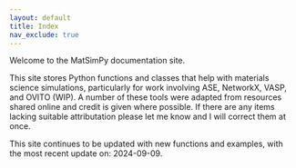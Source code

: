 ```yaml
---
layout: default
title: Index
nav_exclude: true
---
```


Welcome to the MatSimPy documentation site.

This site stores Python functions and classes that help with materials science simulations, particularly for work involving ASE, NetworkX, VASP, and OVITO (WIP).  A number of these tools were adapted from resources shared online and credit is given where possible.  If there are any items lacking suitable attributation please let me know and I will correct them at once.

This site continues to be updated with new functions and examples, with the most recent update on: 2024-09-09.
